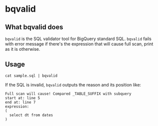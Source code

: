 # bqvalid

## What bqvalid does

`bqvalid` is the SQL validator tool for BigQuery standard SQL.
`bqvalid` fails with error message if there's the expression that will cause full scan, print as it is otherwise.

## Usage

```shell
cat sample.sql | bqvalid
```

If the SQL is invalid, `bqvalid` outputs the reason and its position like:
```
Full scan will cause! Compared _TABLE_SUFFIX with subquery
start at: line 5
end at: line 7
expression:
(
  select dt from dates
)
```
